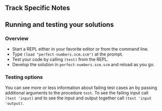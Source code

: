 ## Track Specific Notes

## Running and testing your solutions

### Overview


* Start a REPL either in your favorite editor or from
the command line\.
* Type `(load "perfect-numbers.scm.scm")` at the prompt\.
* Test your code by calling `(test)` from the REPL\.
* Develop the solution in `perfect-numbers.scm.scm` and reload as you go\.

### Testing options

You can see more or less information about
failing test cases an by passing additional arguments to the
procedure `test`\.
To see the failing input call `(test 'input)` and to see the input and output together call `(test 'input 'output)`\.
